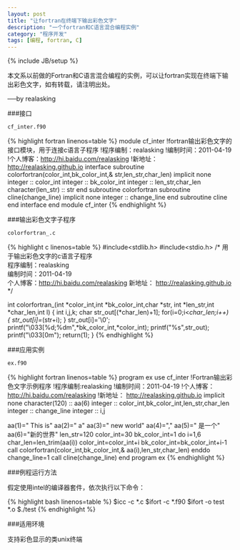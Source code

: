 ```yaml
---
layout: post
title: "让fortran在终端下输出彩色文字"
description: "一个fortran和C语言混合编程实例"
category: "程序开发"
tags: [编程, fortran, C]
---
```

{% include JB/setup %}

本文系以前做的Fortran和C语言混合编程的实例，可以让fortran实现在终端下输出彩色文字，如有转载，请注明出处。

──by realasking

###接口

`cf_inter.f90`

{% highlight fortran linenos=table %}
 module cf_inter
   !fortran输出彩色文字的接口模块，用于连接c语言子程序
   !程序编制：realasking
   !编制时间：2011-04-19
   !个人博客：http://hi.baidu.com/realasking
   !新地址：  http://realasking.github.io
   interface
     subroutine colorfortran(color_int,bk_color_int,&
     str,len_str,char_len)
       implicit none
       integer :: color_int
       integer :: bk_color_int
       integer :: len_str,char_len
       character(len_str) :: str
     end subroutine colorfortran
     subroutine cline(change_line)
       implicit none
       integer :: change_line
     end subroutine cline
   end interface
 end module cf_inter
{% endhighlight %}

###输出彩色文字子程序

`colorfortran_.c`

{% highlight c linenos=table %}
#include<stdlib.h>
#include<stdio.h>
/*
用于输出彩色文字的c语言子程序                                                                  
程序编制：realasking                                                                                                         
编制时间：2011-04-19                                                                                                         
个人博客：http://hi.baidu.com/realasking
新地址：  http://realasking.github.io
*/

int colorfortran_(int *color_int,int *bk_color_int,char *str,
int *len_str,int *char_len,int l)
{
 int i,j,k;
 char str_out[(*char_len)+1];
 for(i=0;i<*char_len;i++)
    {
      str_out[i]=*(str+i);
     }
 str_out[i]='\0';
 printf("\033[%d;%dm",*bk_color_int,*color_int);
 printf("%s",str_out);
 printf("\033[0m");
 return(1);
}
{% endhighlight %}

###应用实例

`ex.f90`

{% highlight fortran linenos=table %}
program ex
use cf_inter
!Fortran输出彩色文字示例程序
!程序编制:realasking
!编制时间：2011-04-19
!个人博客：http://hi.baidu.com/realasking
!新地址：  http://realasking.github.io
implicit none
character(120) :: aa(6)
integer :: color_int,bk_color_int,len_str,char_len
integer :: change_line
integer :: i,j

aa(1)=" This is"
aa(2)=" a"
aa(3)=" new world"
aa(4)=","
aa(5)=" 是一个"
aa(6)="新的世界"
len_str=120
color_int=30
bk_color_int=1
do i=1,6
  char_len=len_trim(aa(i))
  color_int=color_int+i
  bk_color_int=bk_color_int+i-1
  call colorfortran(color_int,bk_color_int,&
  aa(i),len_str,char_len)
enddo
change_line=1
call cline(change_line)
end program ex
{% endhighlight %}

###例程运行方法

假定使用intel的编译器套件，依次执行以下命令：

{% highlight bash linenos=table %}
$icc -c *.c
$ifort -c *.f90 
$ifort -o test *.o
$./test
{% endhighlight %}

###适用环境

支持彩色显示的类unix终端

